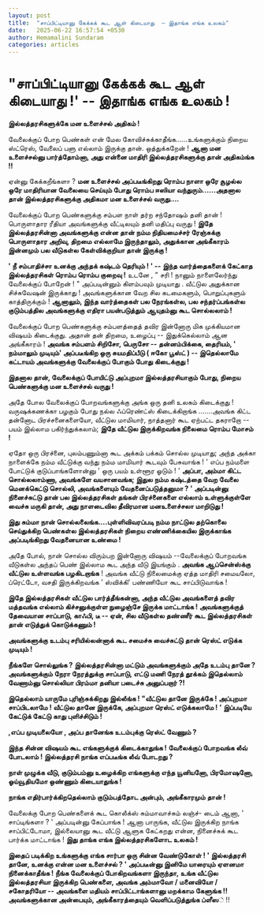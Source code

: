 ```yaml
---
layout: post
title:  "சாப்பிட்டியானு கேக்கக் கூட ஆள் கிடையாது  – இதாங்க எங்க உலகம்"
date:   2025-06-22 16:57:54 +0530
author: Hemamalini Sundaram
categories: articles
---
```


#  \"சாப்பிட்டியானு கேக்கக் கூட ஆள் கிடையாது !\' -- இதாங்க எங்க உலகம் ! 

**இல்லத்தரசிகளுக்கே மன உளைச்சல் அதிகம் !**

வேலைக்குப் போற பெண்கள் என் மேல கோவிச்சுக்காதீங்க......உங்களுக்கும் நிறைய ஸ்ட்ரெஸ்,
வேலைப் பளு எல்லாம் இருக்கு தான். ஒத்துக்கறேன் ! **ஆனா மன உளைச்சல்னு பார்த்தோம்னா, அது
என்னை மாதிரி இல்லத்தரசிகளுக்கு தான் அதிகம்ங்க !!**

ஏன்னு கேக்கறீங்களா ? **மன உளைச்சல் அப்படீங்கிறது ரொம்ப நாளா ஒரே சூழல்ல ஒரே
மாதிரியான வேலையை செய்யும் போது ரொம்ப ஈஸியா வந்துரும்......அதனால தான்
இல்லத்தரசிகளுக்கு அதிகமா மன உளைச்சல் வருது....**

வேலைக்குப் போற பெண்களுக்கு சம்பள நாள் தர்ற சந்தோஷம் தனி தான் ! பொருளாதார ரீதியா
அவங்களுக்கு வீட்டிலயும் தனி மதிப்பு வருது ! **இதே இல்லத்தரசின்னா அவங்களுக்கு என்ன
தான் நம்ம நிதியமைச்சர் ரேஞ்சுக்கு பொருளாதார அறிவு, திறமை எல்லாமே இருந்தாலும்,
அதுக்கான அங்கீகாரம் இன்னமும் பல வீடுகள்ல கேள்விக்குறியா தான் இருக்கு !**

**' நீ சம்பாதிச்சா உனக்கு அந்தக் கஷ்டம் தெரியும் ! ' -- இந்த வார்த்தைகளைக் கேட்காத
இல்லத்தரசிகள் ரொம்ப ரொம்ப குறைவு !** உடனே , " சரி ! நானும் நாளைலேர்ந்து வேலைக்குப்
போறேன் ! " அப்படின்னும் கிளம்பவும் முடியாது . வீட்டுல அதுக்கான சிச்சுவேஷன் இருக்காது
! அவங்களுக்கான வேற சில கடமைகளும், பொறுப்புகளும் காத்திருக்கும் ! **ஆனாலும், இந்த
வார்த்தைகள் பல நேரங்கள்ல, பல சந்தர்ப்பங்கள்ல குடும்பத்தில அவங்களுக்கு எதிரா பயன்படுத்தும்
ஆயுதம்னு கூட சொல்லலாம் !**

வேலைக்குப் போற பெண்களுக்கு சம்பளத்தைத் தவிர இன்னோரு மிக முக்கியமான விஷயம்
கிடைக்குது. அதான் தன் திறமை, உழைப்பு -- இதுக்கெல்லாம் ஆன அங்கீகாரம் ! **அவங்க சம்பளம்
சிறிசோ, பெருசோ -- தன்னம்பிக்கை, தைரியம், ' நம்மாலும் முடியும்' அப்படீங்கிற ஒரு
சுயமதிப்பீடு ( ஈகோ பூஸ்ட் ) -- இதெல்லாமே கட்டாயம் அவங்களுக்கு வேலைக்குப் போகும் போது
கிடைக்குது !**

**இதனால தான், வேலைக்குப் போயிட்டு அப்புறமா இல்லத்தரசியாகும் போது, நிறைய
பெண்களுக்கு மன உளைச்சல் வருது !**

அதே போல வேலைக்குப் போறவங்களுக்கு அங்க ஒரு தனி உலகம் கிடைக்குது ! வருஷக்கணக்கா
பழகும் போது நல்ல ஃப்ரெண்ட்ஸ் கிடைக்கிறாங்க .......அவங்க கிட்ட தன்னோட பிரச்சனைகளையோ,
வீட்டுல மாமியார், நாத்தனார் கூட ஏற்பட்ட தகராறோ -- பயம் இல்லாம பகிர்ந்துக்கலாம்; **இதே
வீட்டுல இருக்கிறவங்க நிலைமை ரொம்ப மோசம் !**

ஏதோ ஒரு பிரச்னை, புலம்பணும்னா கூட அக்கம் பக்கம் சொல்ல முடியாது; அந்த அக்கா நாளைக்கே
நம்ம வீட்டுக்கு வந்து நம்ம மாமியார் கூடவும் பேசுவாங்க ! ' எப்ப நம்மளை போட்டுக்
குடுப்பாங்களோன்னு ' ஒரு பயம் உள்ளூர ஓடும் ! ' **அப்பா, அம்மா கிட்ட சொல்லலாம்ணா,
அவங்களே வயசானவங்க; இதுல நம்ம கஷ்டத்தை வேற வேலை மெனக்கெட்டு சொல்லி, அவங்களையும்
வேதனைப்படுத்தனுமா ? ' அப்படின்னு நினைச்சுட்டு தான் பல இல்லத்தரசிகள் தங்கள் பிரச்னைகளை
எல்லாம் உள்ளுக்குள்ளே வைச்சு மருகி தான், அது நாளடைவில தீவிரமான மனஉளைச்சலா
மாறிடுது !**

**இது சும்மா நான் சொல்லலைங்க....புள்ளிவிவரப்படி நம்ம நாட்டுல தற்கொலை செய்துக்கிற
பெண்கள்ல இல்லத்தரசிகள் நிறைய எண்ணிக்கையில இருக்காங்க அப்படிங்கிறது வேதனையான உண்மை
!**

அதே போல், நான் சொல்ல விரும்பற இன்னோரு விஷயம் --வேலைக்குப் போறவங்க வீடுகள்ல அந்தப் பெண்
இல்லாம கூட அந்த வீடு இயங்கும் . **அவங்க ஆப்சென்ஸ்க்கு வீட்டுல உள்ளவங்க பழகிடறாங்க** !
அவங்க வீட்டு நிலைமைக்கு ஏத்த மாதிரி சமையலோ, ப்ரெட்டோ, வசதி இருக்கிறவங்க ' ஸ்விக்கி'
பண்ணியோ கூட சாப்பிடுவாங்க !

**இதே இல்லத்தரசிகள் வீட்டுல பார்த்தீங்கன்னா, அந்த வீட்டுல அவங்களைத் தவிர மத்தவங்க எல்லாம்
கிச்சனுக்குள்ள நுழைஞ்சே இருக்க மாட்டாங்க ! அவங்களுக்குத் தேவையான சாப்பாடு, காஃபி, டீ
-- ஏன், சில வீடுகள்ல தண்ணீர் கூட இல்லத்தரசிகள் தான் எடுத்துக் கொடுக்கணும் !**

**அவங்களுக்கு உடம்பு சரியில்லன்னாக் கூட சமைச்சு வைச்சுட்டு தான் ரெஸ்ட் எடுக்க முடியும்
!**

**நீங்களே சொல்லுங்க ? இல்லத்தரசின்னா மட்டும் அவங்களுக்கும் அதே உடம்பு தானே ?
அவங்களுக்கும் நேரா நேரத்துக்கு சாப்பாடு, எட்டு மணி நேரத் தூக்கம் இதெல்லாம் வேணாம்னு
சொல்லியா பிரம்மா தனியா படைச்சு அனுப்பறார் ?!**

**இதெல்லாம் யாருமே புரிஞ்சுக்கிறது இல்லீங்க ! "வீட்டுல தானே இருக்கே ! அப்புறமா
சாப்பிடலாமே ! வீட்டுல தானே இருக்கே, அப்புறமா ரெஸ்ட் எடுக்கலாமே ! ' இப்படியே
கேட்டுக் கேட்டு காது புளிச்சிடும் !**

**,எப்ப முடியலையோ , அப்ப தானேங்க உடம்புக்கு ரெஸ்ட் வேணும் ?**

**இந்த சின்ன விஷயம் கூட எங்களுக்குக் கிடைக்காதுங்க ! வேலைக்குப் போறவங்க லீவ் போடலாம் !
இல்லத்தரசி நாங்க எப்படீங்க லீவ் போடறது ?**

**நாள் முழுக்க வீடு, குடும்பம்னு உழைக்கிற எங்களுக்கு எந்த யூனியனோ, பிரமோஷனோ,
ஓய்வூதியமோ ஒண்ணும் கிடையாதுங்க !**

**நாங்க எதிர்பார்க்கிறதெல்லாம் குடும்பத்தோட அன்பும், அங்கீகாரமும் தான் !**

வேலைக்கு போற பெண்களைக் கூட கொலீக்ஸ் சும்மாவாச்சும் லஞ்ச்- டைம் ஆனா, ' சாப்டிங்களா ? '
அப்படின்னு கேப்பாங்க ! ஆனா பாருங்க, வீட்டுல இருக்கிற நாங்க சாப்பிட்டோமா, இல்லையானு
கூட வீட்டு ஆளுக கேட்கறது என்ன, நினைச்சுக் கூட பார்க்க மாட்டாங்க ! **இது தாங்க எங்க
இல்லத்தரசிகளோட உலகம் !**

**இதைப் படிக்கிற உங்களுக்கு எங்க சார்பா ஒரு சின்ன வேண்டுகோள் ! ' இல்லத்தரசி தானே,
உனக்கு என்ன மன உளைச்சல் ? ' அப்படீன்னு இனிமே யாரையும் ஏளனமா நினைக்காதீங்க ! நீங்க
வேலைக்குப் போகிறவங்களா இருந்தா, உங்க வீட்டுல இல்லத்தரசியா இருக்கிற பெண்களை, அவங்க
அம்மாவோ / மனைவியோ / சகோதரியோ -- அவங்களை மதியம் சாப்பிட்டாங்களானு மறக்காம கேளுங்க
!! அவங்களுக்கான அன்பையும், அங்கீகாரத்தையும் வெளிப்படுத்துங்க ப்ளீஸ**் !!
